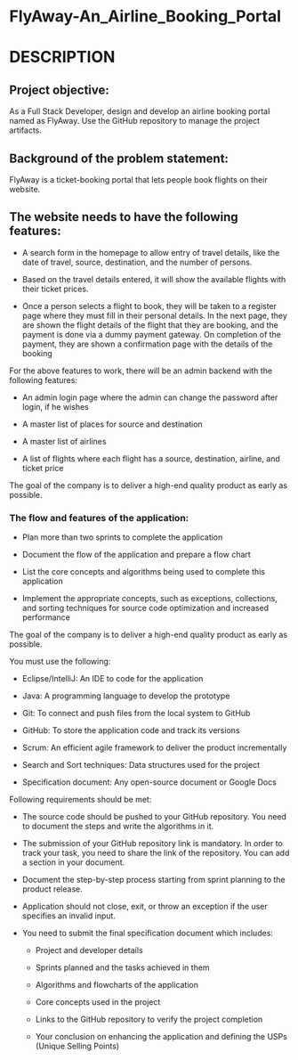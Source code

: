 # FlyAway-An_Airline_Booking_Portal

# DESCRIPTION

## Project objective: 

As a Full Stack Developer, design and develop an airline booking portal named as FlyAway. Use the GitHub repository to manage the project artifacts. 
 

## Background of the problem statement:

FlyAway is a ticket-booking portal that lets people book flights on their website.

## The website needs to have the following features:
 * A search form in the homepage to allow entry of travel details, like the date of travel, source, destination, and the number of persons.

 * Based on the travel details entered, it will show the available flights with their ticket prices. 

 * Once a person selects a flight to book, they will be taken to a register page where they must fill in their personal details. In the next page, they are shown the flight details of the flight that they are booking, and the payment is done via a dummy payment gateway. On completion of the payment, they are shown a confirmation page with the details of the booking 

 For the above features to work, there will be an admin backend with the following features:

* An admin login page where the admin can change the password after login, if he wishes

* A master list of places for source and destination

* A master list of airlines

* A list of flights where each flight has a source, destination, airline, and ticket price
     
The goal of the company is to deliver a high-end quality product as early as possible.

### The flow and features of the application:
  
* Plan more than two sprints to complete the application

* Document the flow of the application and prepare a flow chart 

* List the core concepts and algorithms being used to complete this application

* Implement the appropriate concepts, such as exceptions, collections, and sorting techniques for source code optimization and increased performance 
 

The goal of the company is to deliver a high-end quality product as early as possible. 
 

You must use the following:

 * Eclipse/IntelliJ: An IDE to code for the application 

 * Java: A programming language to develop the prototype 

 * Git: To connect and push files from the local system to GitHub 

 * GitHub: To store the application code and track its versions 

 * Scrum: An efficient agile framework to deliver the product incrementally 

 * Search and Sort techniques: Data structures used for the project 

 * Specification document: Any open-source document or Google Docs 


 

Following requirements should be met:

 * The source code should be pushed to your GitHub repository. You need to document the steps and write the algorithms in it.

 * The submission of your GitHub repository link is mandatory. In order to track your task, you need to share the link of the repository. You can add a section in your document. 

 * Document the step-by-step process starting from sprint planning to the product release. 

 * Application should not close, exit, or throw an exception if the user specifies an invalid input.

 * You need to submit the final specification document which includes: 

    * Project and developer details 

    * Sprints planned and the tasks achieved in them 

    * Algorithms and flowcharts of the application 

    * Core concepts used in the project 

    * Links to the GitHub repository to verify the project completion 

    * Your conclusion on enhancing the application and defining the USPs (Unique Selling Points)
